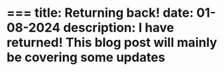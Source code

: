 ===
title: Returning back!
date: 01-08-2024
description: I have returned! This blog post will mainly be covering some updates
===